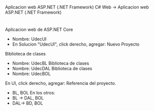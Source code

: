 Aplicacion web ASP.NET (.NET Framework)
C# Web -> Aplicacion web ASP.NET (.NET Framework)
#
Aplicacion web de ASP.NET Core  
 - Nombre: UdecUI  
 - En Solucion "UdecUI", click derecho, agregar: Nuevo Proyecto

Biblioteca de clases  
 - Nombre: UdecBL
Biblioteca de clases  
 - Nombre: UdecDAL
Biblioteca de clases  
 - Nombre: UdecBOL

En UI, click derecho, agregar: Referencia del proyecto.
- BL, BOL
En los otros:
- BL -> DAL, BOL
- DAL-> BD, BOL
